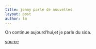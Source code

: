 ```yaml
---
title: jenny parle de nouvelles 
layout: post
author: lm
---
```

<p>On continue aujourd&#39;hui,et je parle du sida.</p>
<p><a href="http://www.courrierinternational.com/article.asp?obj_id=68656" target="_blank">source</a></p>

